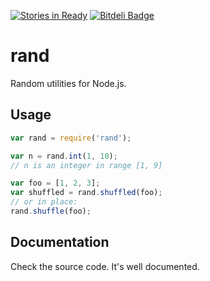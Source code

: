 [![Stories in Ready](https://badge.waffle.io/kaleb/js-rand.png?label=ready)](http://waffle.io/kaleb/js-rand)
[![Bitdeli Badge](https://d2weczhvl823v0.cloudfront.net/kaleb/js-rand/trend.png)](https://bitdeli.com/free "Bitdeli Badge")

# rand

Random utilities for Node.js.

## Usage

```js
var rand = require('rand');

var n = rand.int(1, 10);
// n is an integer in range [1, 9]

var foo = [1, 2, 3];
var shuffled = rand.shuffled(foo);
// or in place:
rand.shuffle(foo);
```

## Documentation

Check the source code. It's well documented.
